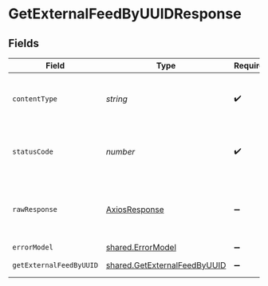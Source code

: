 # GetExternalFeedByUUIDResponse


## Fields

| Field                                                                        | Type                                                                         | Required                                                                     | Description                                                                  |
| ---------------------------------------------------------------------------- | ---------------------------------------------------------------------------- | ---------------------------------------------------------------------------- | ---------------------------------------------------------------------------- |
| `contentType`                                                                | *string*                                                                     | :heavy_check_mark:                                                           | HTTP response content type for this operation                                |
| `statusCode`                                                                 | *number*                                                                     | :heavy_check_mark:                                                           | HTTP response status code for this operation                                 |
| `rawResponse`                                                                | [AxiosResponse](https://axios-http.com/docs/res_schema)                      | :heavy_minus_sign:                                                           | Raw HTTP response; suitable for custom response parsing                      |
| `errorModel`                                                                 | [shared.ErrorModel](../../models/shared/errormodel.md)                       | :heavy_minus_sign:                                                           | bad request                                                                  |
| `getExternalFeedByUUID`                                                      | [shared.GetExternalFeedByUUID](../../models/shared/getexternalfeedbyuuid.md) | :heavy_minus_sign:                                                           | External feed                                                                |